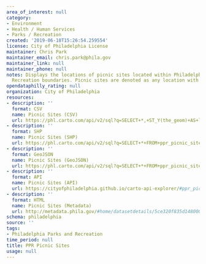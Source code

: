 ```yaml
---
area_of_interest: null
category:
- Environment
- Health / Human Services
- Parks / Recreation
created: '2019-06-18T15:26:54.259554'
license: City of Philadelphia License
maintainer: Chris Park
maintainer_email: chris.park@phila.gov
maintainer_link: null
maintainer_phone: null
notes: Displays the locations of picnic sites located within Philadelphia Parks and
  Recreation boundaries. Picnic sites are denoted as any location with a picnic table.
opendataphilly_rating: null
organization: City of Philadelphia
resources:
- description: ''
  format: CSV
  name: Picnic Sites (CSV)
  url: https://phl.carto.com/api/v2/sql?q=SELECT+*,+ST_Y(the_geom)+AS+lat,+ST_X(the_geom)+AS+lng+FROM+ppr_picnic_sites&filename=ppr_picnic_sites&format=csv&skipfields=cartodb_id,the_geom,the_geom_webmercator
- description: ''
  format: SHP
  name: Picnic Sites (SHP)
  url: https://phl.carto.com/api/v2/sql?q=SELECT+*+FROM+ppr_picnic_sites&filename=ppr_picnic_sites&format=shp&skipfields=cartodb_id
- description: ''
  format: GeoJSON
  name: Picnic Sites (GeoJSON)
  url: https://phl.carto.com/api/v2/sql?q=SELECT+*+FROM+ppr_picnic_sites&filename=ppr_picnic_sites&format=geojson&skipfields=cartodb_id
- description: ''
  format: API
  name: Picnic Sites (API)
  url: https://cityofphiladelphia.github.io/carto-api-explorer/#ppr_picnic_sites
- description: ''
  format: HTML
  name: Picnic Sites (Metadata)
  url: http://metadata.phila.gov/#home/datasetdetails/5ce320f835d1480006084e0a/representationdetails/5ce320f835d1480006084e0e/
schema: philadelphia
source: ''
tags:
- Philadelphia Parks and Recreation
time_period: null
title: PPR Picnic Sites
usage: null
---
```

